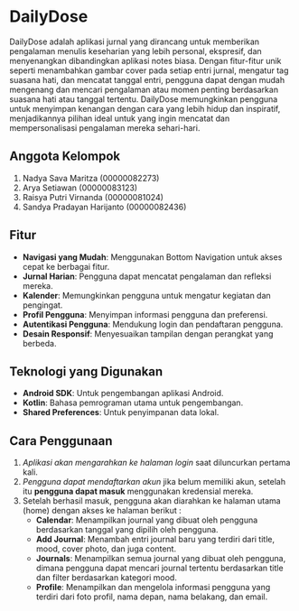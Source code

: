 # DailyDose
DailyDose adalah aplikasi jurnal yang dirancang untuk memberikan pengalaman menulis keseharian yang lebih personal, ekspresif, dan menyenangkan dibandingkan aplikasi notes biasa. Dengan fitur-fitur unik seperti menambahkan gambar cover pada setiap entri jurnal, mengatur tag suasana hati, dan mencatat tanggal entri, pengguna dapat dengan mudah mengenang dan mencari pengalaman atau momen penting berdasarkan suasana hati atau tanggal tertentu. DailyDose memungkinkan pengguna untuk menyimpan kenangan dengan cara yang lebih hidup dan inspiratif, menjadikannya pilihan ideal untuk yang ingin mencatat dan mempersonalisasi pengalaman mereka sehari-hari.

## Anggota Kelompok
1. Nadya Sava Maritza (00000082273)
2. Arya Setiawan (00000083123)
3. Raisya Putri Virnanda (00000081024)
4. Sandya Pradayan Harijanto (00000082436)
   
## Fitur

- **Navigasi yang Mudah**: Menggunakan Bottom Navigation untuk akses cepat ke berbagai fitur.
- **Jurnal Harian**: Pengguna dapat mencatat pengalaman dan refleksi mereka.
- **Kalender**: Memungkinkan pengguna untuk mengatur kegiatan dan pengingat.
- **Profil Pengguna**: Menyimpan informasi pengguna dan preferensi.
- **Autentikasi Pengguna**: Mendukung login dan pendaftaran pengguna.
- **Desain Responsif**: Menyesuaikan tampilan dengan perangkat yang berbeda.

## Teknologi yang Digunakan

- **Android SDK**: Untuk pengembangan aplikasi Android.
- **Kotlin**: Bahasa pemrograman utama untuk pengembangan.
- **Shared Preferences**: Untuk penyimpanan data lokal.

## Cara Penggunaan
1. *Aplikasi akan mengarahkan ke halaman login* saat diluncurkan pertama kali.
2. *Pengguna dapat mendaftarkan akun* jika belum memiliki akun, setelah itu **pengguna dapat masuk** menggunakan kredensial mereka.
3. Setelah berhasil masuk, pengguna akan diarahkan ke halaman utama (home) dengan akses ke halaman berikut :
   - **Calendar**: Menampilkan journal yang dibuat oleh pengguna berdasarkan tanggal yang dipilih oleh pengguna.
   - **Add Journal**: Menambah entri journal baru yang terdiri dari title, mood, cover photo, dan juga content.
   - **Journals**: Menampilkan semua journal yang dibuat oleh pengguna, dimana pengguna dapat mencari journal tertentu berdasarkan title dan filter berdasarkan kategori mood.
   - **Profile**: Menampilkan dan mengelola informasi pengguna yang terdiri dari foto profil, nama depan, nama belakang, dan email.
